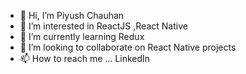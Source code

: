 - 👋 Hi, I’m Piyush Chauhan
- 👀 I’m interested in ReactJS ,React Native
- 🌱 I’m currently learning Redux
- 💞️ I’m looking to collaborate on React Native projects
- 📫 How to reach me ... LinkedIn
<!---
piyush2901/piyush2901 is a ✨ special ✨ repository because its `README.md` (this file) appears on your GitHub profile.
You can click the Preview link to take a look at your changes.
--->
